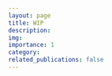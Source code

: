 ```yaml
---
layout: page
title: WIP
description:
img:
importance: 1
category:
related_publications: false
---
```

